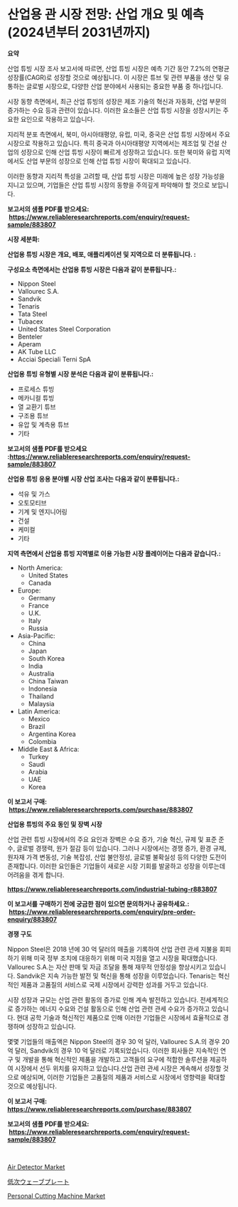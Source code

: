 <p><h1>산업용 관 시장 전망: 산업 개요 및 예측 (2024년부터 2031년까지)</h1></p><p><strong>요약</strong></p>
<p><p>산업 튜빙 시장 조사 보고서에 따르면, 산업 튜빙 시장은 예측 기간 동안 7.2%의 연평균 성장률(CAGR)로 성장할 것으로 예상됩니다. 이 시장은 튜브 및 관련 부품을 생산 및 유통하는 글로벌 시장으로, 다양한 산업 분야에서 사용되는 중요한 부품 중 하나입니다.</p><p>시장 동향 측면에서, 최근 산업 튜빙의 성장은 제조 기술의 혁신과 자동화, 산업 부문의 증가하는 수요 등과 관련이 있습니다. 이러한 요소들은 산업 튜빙 시장을 성장시키는 주요한 요인으로 작용하고 있습니다.</p><p>지리적 분포 측면에서, 북미, 아시아태평양, 유럽, 미국, 중국은 산업 튜빙 시장에서 주요 시장으로 작용하고 있습니다. 특히 중국과 아시아태평양 지역에서는 제조업 및 건설 산업의 성장으로 인해 산업 튜빙 시장이 빠르게 성장하고 있습니다. 또한 북미와 유럽 지역에서도 산업 부문의 성장으로 인해 산업 튜빙 시장이 확대되고 있습니다.</p><p>이러한 동향과 지리적 특성을 고려할 때, 산업 튜빙 시장은 미래에 높은 성장 가능성을 지니고 있으며, 기업들은 산업 튜빙 시장의 동향을 주의깊게 파악해야 할 것으로 보입니다.</p></p>
<p><strong>보고서의 샘플 PDF를 받으세요: &nbsp;<a href="https://www.reliableresearchreports.com/enquiry/request-sample/883807">https://www.reliableresearchreports.com/enquiry/request-sample/883807</a></strong></p>
<p><strong>시장 세분화:</strong></p>
<p><strong> 산업용 튜빙 시장은 개요, 배포, 애플리케이션 및 지역으로 더 분류됩니다. :</strong></p>
<p><strong>구성요소 측면에서는 산업용 튜빙 시장은 다음과 같이 분류됩니다.:</strong></p>
<p><ul><li>Nippon Steel</li><li>Vallourec S.A.</li><li>Sandvik</li><li>Tenaris</li><li>Tata Steel</li><li>Tubacex</li><li>United States Steel Corporation</li><li>Benteler</li><li>Aperam</li><li>AK Tube LLC</li><li>Acciai Speciali Terni SpA</li></ul></p>
<p><strong> 산업용 튜빙 유형별 시장 분석은 다음과 같이 분류됩니다.:</strong></p>
<p><ul><li>프로세스 튜빙</li><li>메카니컬 튜빙</li><li>열 교환기 튜브</li><li>구조용 튜브</li><li>유압 및 계측용 튜브</li><li>기타</li></ul></p>
<p><strong>보고서의 샘플 PDF를 받으세요 :<a href="https://www.reliableresearchreports.com/enquiry/request-sample/883807">https://www.reliableresearchreports.com/enquiry/request-sample/883807</a></strong></p>
<p><strong> 산업용 튜빙 응용 분야별 시장 산업 조사는 다음과 같이 분류됩니다.:</strong></p>
<p><ul><li>석유 및 가스</li><li>오토모티브</li><li>기계 및 엔지니어링</li><li>건설</li><li>케미컬</li><li>기타</li></ul></p>
<p><strong>지역 측면에서 산업용 튜빙 지역별로 이용 가능한 시장 플레이어는 다음과 같습니다.:</strong></p>
<p><ul>
    <li>
        North America:
        <ul>
            <li>United States</li>
            <li>Canada</li>
        </ul>
    </li>
    <li>
        Europe:
        <ul>
            <li>Germany</li>
            <li>France</li>
            <li>U.K.</li>
            <li>Italy</li>
            <li>Russia</li>
        </ul>
    </li>
    <li>
        Asia-Pacific:
        <ul>
            <li>China</li>
            <li>Japan</li>
            <li>South Korea</li>
            <li>India</li>
            <li>Australia</li>
            <li>China Taiwan</li>
            <li>Indonesia</li>
            <li>Thailand</li>
            <li>Malaysia</li>
        </ul>
    </li>
    <li>
        Latin America:
        <ul>
            <li>Mexico</li>
            <li>Brazil</li>
            <li>Argentina Korea</li>
            <li>Colombia</li>
        </ul>
    </li>
    <li>
        Middle East & Africa:
        <ul>
            <li>Turkey</li>
            <li>Saudi</li>
            <li>Arabia</li>
            <li>UAE</li>
            <li>Korea</li>
        </ul>
    </li>
    </ul></p>
<p><strong>이 보고서 구매: &nbsp;<a href="https://www.reliableresearchreports.com/purchase/883807">https://www.reliableresearchreports.com/purchase/883807</a></strong></p>
<p><strong>산업용 튜빙의 주요 동인 및 장벽 시장</strong></p>
<p><p>산업 관련 튜빙 시장에서의 주요 요인과 장벽은 수요 증가, 기술 혁신, 규제 및 표준 준수, 글로벌 경쟁력, 원가 절감 등이 있습니다. 그러나 시장에서는 경쟁 증가, 환경 규제, 원자재 가격 변동성, 기술 복잡성, 산업 불안정성, 글로벌 불확실성 등의 다양한 도전이 존재합니다. 이러한 요인들은 기업들이 새로운 시장 기회를 발굴하고 성장을 이루는데 어려움을 겪게 합니다.</p></p>
<p><strong><a href="https://www.reliableresearchreports.com/industrial-tubing-r883807">https://www.reliableresearchreports.com/industrial-tubing-r883807</a></strong></p>
<p><strong>이 보고서를 구매하기 전에 궁금한 점이 있으면 문의하거나 공유하세요.: &nbsp;<a href="https://www.reliableresearchreports.com/enquiry/pre-order-enquiry/883807">https://www.reliableresearchreports.com/enquiry/pre-order-enquiry/883807</a></strong></p>
<p><strong>경쟁 구도</strong></p>
<p><p>Nippon Steel은 2018 년에 30 억 달러의 매출을 기록하여 산업 관련 관세 지불을 회피하기 위해 미국 정부 조치에 대응하기 위해 미국 지점을 열고 시장을 확대했습니다. Vallourec S.A.는 자산 판매 및 자금 조달을 통해 재무적 안정성을 향상시키고 있습니다. Sandvik은 지속 가능한 발전 및 혁신을 통해 성장을 이루었습니다. Tenaris는 혁신적인 제품과 고품질의 서비스로 국제 시장에서 강력한 성과를 거두고 있습니다.</p><p>시장 성장과 규모는 산업 관련 활동의 증가로 인해 계속 발전하고 있습니다. 전세계적으로 증가하는 에너지 수요와 건설 활동으로 인해 산업 관련 관세 수요가 증가하고 있습니다. 현대 공학 기술과 혁신적인 제품으로 인해 이러한 기업들은 시장에서 효율적으로 경쟁하며 성장하고 있습니다.</p><p>몇몇 기업들의 매출액은 Nippon Steel의 경우 30 억 달러, Vallourec S.A.의 경우 20 억 달러, Sandvik의 경우 10 억 달러로 기록되었습니다. 이러한 회사들은 지속적인 연구 및 개발을 통해 혁신적인 제품을 개발하고 고객들의 요구에 적합한 솔루션을 제공하여 시장에서 선두 위치를 유지하고 있습니다.산업 관련 관세 시장은 계속해서 성장할 것으로 예상되며, 이러한 기업들은 고품질의 제품과 서비스로 시장에서 영향력을 확대할 것으로 예상됩니다.</p></p>
<p><strong>이 보고서 구매: &nbsp; <a href="https://www.reliableresearchreports.com/purchase/883807">https://www.reliableresearchreports.com/purchase/883807</a></strong></p>
<p><strong>보고서의 샘플 PDF를 받으세요: &nbsp;<a href="https://www.reliableresearchreports.com/enquiry/request-sample/883807">https://www.reliableresearchreports.com/enquiry/request-sample/883807</a></strong><strong></strong></p>
<p>&nbsp;</p>
<p><p><a href="https://github.com/singletonthaxterkelliehr2df/Market-Research-Report-List-2/blob/main/air-detector-market.md">Air Detector Market</a></p><p><a href="https://github.com/ihabdkwlxs948/Market-Research-Report-List-1/blob/main/402105930093.md">低次ウェーブプレート</a></p><p><a href="https://github.com/kufem1/Market-Research-Report-List-2/blob/main/personal-cutting-machine-market.md">Personal Cutting Machine Market</a></p></p>